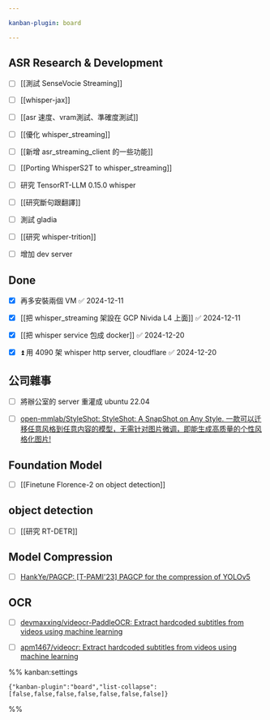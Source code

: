 ```yaml
---

kanban-plugin: board

---
```


## ASR Research & Development

- [ ] [[測試 SenseVocie Streaming]]
- [ ] [[whisper-jax]]
- [ ] [[asr 速度、vram測試、準確度測試]]
- [ ] [[優化 whisper_streaming]]
- [ ] [[新增 asr_streaming_client 的一些功能]]
- [ ] [[Porting WhisperS2T to whisper_streaming]]
- [ ] 研究 TensorRT-LLM 0.15.0 whisper
- [ ] [[研究斷句跟翻譯]]
- [ ] 測試 gladia
- [ ] [[研究 whisper-trition]]
- [ ] 增加 dev server


## Done

- [x] 再多安裝兩個 VM ✅ 2024-12-11
- [x] [[把 whisper_streaming 架設在 GCP Nivida L4 上面]] ✅ 2024-12-11
- [x] [[把 whisper service 包成 docker]] ✅ 2024-12-20
- [x] ⏫ 用 4090 架 whisper http server, cloudflare ✅ 2024-12-20


## 公司雜事

- [ ] 將辦公室的 server 重灌成 ubuntu 22.04
- [ ] [open-mmlab/StyleShot: StyleShot: A SnapShot on Any Style. 一款可以迁移任意风格到任意内容的模型，无需针对图片微调，即能生成高质量的个性风格化图片!](https://github.com/open-mmlab/StyleShot)


## Foundation Model

- [ ] [[Finetune Florence-2 on object detection]]


## object detection

- [ ] [[研究 RT-DETR]]


## Model Compression

- [ ] [HankYe/PAGCP: [T-PAMI'23] PAGCP for the compression of YOLOv5](https://github.com/HankYe/PAGCP)


## OCR

- [ ] [devmaxxing/videocr-PaddleOCR: Extract hardcoded subtitles from videos using machine learning](https://github.com/devmaxxing/videocr-PaddleOCR)
- [ ] [apm1467/videocr: Extract hardcoded subtitles from videos using machine learning](https://github.com/apm1467/videocr)




%% kanban:settings
```
{"kanban-plugin":"board","list-collapse":[false,false,false,false,false,false,false]}
```
%%